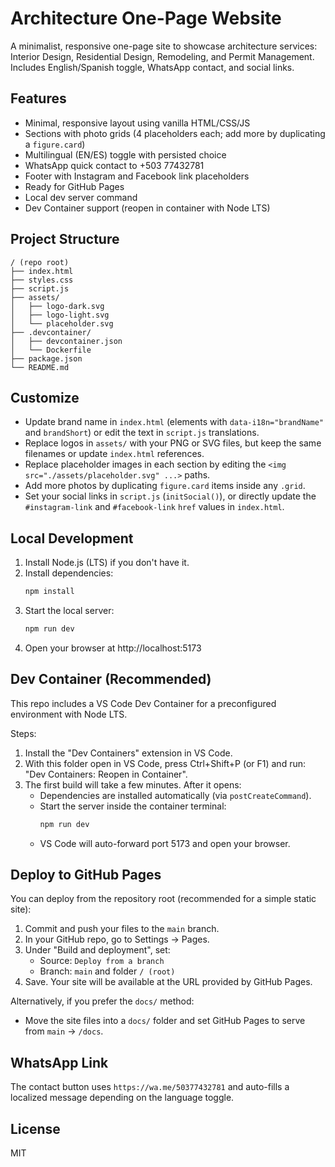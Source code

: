# Architecture One-Page Website

A minimalist, responsive one-page site to showcase architecture services: Interior Design, Residential Design, Remodeling, and Permit Management. Includes English/Spanish toggle, WhatsApp contact, and social links.

## Features

- Minimal, responsive layout using vanilla HTML/CSS/JS
- Sections with photo grids (4 placeholders each; add more by duplicating a `figure.card`)
- Multilingual (EN/ES) toggle with persisted choice
- WhatsApp quick contact to +503 77432781
- Footer with Instagram and Facebook link placeholders
- Ready for GitHub Pages
- Local dev server command
 - Dev Container support (reopen in container with Node LTS)

## Project Structure

```
/ (repo root)
├── index.html
├── styles.css
├── script.js
├── assets/
│   ├── logo-dark.svg
│   ├── logo-light.svg
│   └── placeholder.svg
├── .devcontainer/
│   ├── devcontainer.json
│   └── Dockerfile
├── package.json
└── README.md
```

## Customize

- Update brand name in `index.html` (elements with `data-i18n="brandName"` and `brandShort`) or edit the text in `script.js` translations.
- Replace logos in `assets/` with your PNG or SVG files, but keep the same filenames or update `index.html` references.
- Replace placeholder images in each section by editing the `<img src="./assets/placeholder.svg" ...>` paths.
- Add more photos by duplicating `figure.card` items inside any `.grid`.
- Set your social links in `script.js` (`initSocial()`), or directly update the `#instagram-link` and `#facebook-link` `href` values in `index.html`.

## Local Development

1. Install Node.js (LTS) if you don't have it.
2. Install dependencies:
   ```bash
   npm install
   ```
3. Start the local server:
   ```bash
   npm run dev
   ```
4. Open your browser at http://localhost:5173

## Dev Container (Recommended)

This repo includes a VS Code Dev Container for a preconfigured environment with Node LTS.

Steps:

1. Install the "Dev Containers" extension in VS Code.
2. With this folder open in VS Code, press Ctrl+Shift+P (or F1) and run: "Dev Containers: Reopen in Container".
3. The first build will take a few minutes. After it opens:
   - Dependencies are installed automatically (via `postCreateCommand`).
   - Start the server inside the container terminal:
     ```bash
     npm run dev
     ```
   - VS Code will auto-forward port 5173 and open your browser.

## Deploy to GitHub Pages

You can deploy from the repository root (recommended for a simple static site):

1. Commit and push your files to the `main` branch.
2. In your GitHub repo, go to Settings → Pages.
3. Under "Build and deployment", set:
   - Source: `Deploy from a branch`
   - Branch: `main` and folder `/ (root)`
4. Save. Your site will be available at the URL provided by GitHub Pages.

Alternatively, if you prefer the `docs/` method:

- Move the site files into a `docs/` folder and set GitHub Pages to serve from `main` → `/docs`.

## WhatsApp Link

The contact button uses `https://wa.me/50377432781` and auto-fills a localized message depending on the language toggle.

## License

MIT

